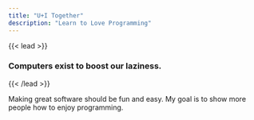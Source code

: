 ```yaml
---
title: "U+I Together"
description: "Learn to Love Programming"
---
```

{{< lead >}}
### Computers exist to boost our laziness. 
 {{< /lead >}}

Making great software should be fun and easy. 
My goal is to show more people how to enjoy programming.